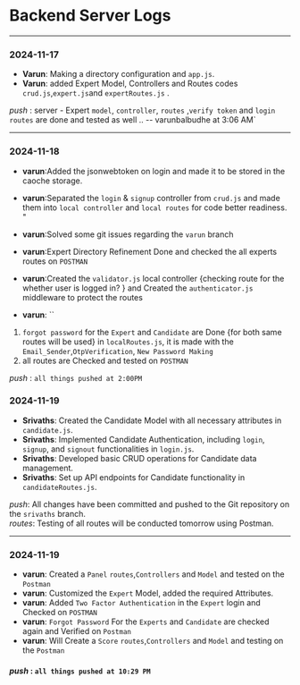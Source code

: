 # Backend Server Logs

---

### 2024-11-17

- **Varun**: Making a directory configuration and `app.js`.
- **Varun**: added Expert Model, Controllers and Routes codes `crud.js`,`expert.js`and `expertRoutes.js` .

_push_ : server - Expert `model`, `controller`, `routes` ,`verify token` and `login routes` are done and tested as well .. -- varunbalbudhe at 3:06 AM`

---

### 2024-11-18

- **varun**:Added the jsonwebtoken on login and made it to be stored in the caoche storage.
- **varun**:Separated the `login` & `signup`
  controller from `crud.js` and made them into `local controller` and `local routes` for code better readiness.
  "
- **varun**:Solved some git issues regarding the `varun` branch
- **varun**:Expert Directory Refinement Done and checked the all experts routes on `POSTMAN`
- **varun**:Created the `validator.js` local controller {checking route for the whether user is logged in? } and Created the `authenticator.js` middleware to protect the routes

- **varun**: ``

1. `forgot password` for the `Expert` and `Candidate` are Done {for both same routes will be used} in `localRoutes.js`, it is made with the `Email_Sender`,`OtpVerification`,
   `New Password Making`
2. all routes are Checked and tested on `POSTMAN`

_push_ : `all things pushed at 2:00PM`

### 2024-11-19

- **Srivaths**: Created the Candidate Model with all necessary attributes in `candidate.js`.
- **Srivaths**: Implemented Candidate Authentication, including `login`, `signup`, and `signout` functionalities in `login.js`.
- **Srivaths**: Developed basic CRUD operations for Candidate data management.
- **Srivaths**: Set up API endpoints for Candidate functionality in `candidateRoutes.js`.

_push_: All changes have been committed and pushed to the Git repository on the `srivaths` branch.  
_routes_: Testing of all routes will be conducted tomorrow using Postman.

---

### 2024-11-19

- **varun**: Created a `Panel` `routes`,`Controllers` and `Model` and tested on the `Postman`
- **varun**: Customized the `Expert` Model, added the required Attributes.
- **varun**: Added `Two Factor Authentication` in the `Expert` login and Checked on `POSTMAN`
- **varun**: `Forgot Password` For the `Experts` and `Candidate` are checked again and Verified on `Postman`
- **varun**: Will Create a `Score` `routes`,`Controllers` and `Model` and testing on the `Postman`

#### _push_ : `all things pushed at 10:29 PM`
